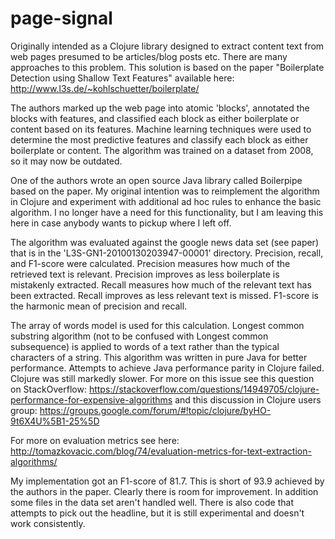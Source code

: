 # page-signal

Originally intended as a Clojure library designed to extract content text from web pages presumed to be articles/blog posts etc. There are many approaches to this problem. This solution is based on the paper "Boilerplate Detection using Shallow Text Features" available here: http://www.l3s.de/~kohlschuetter/boilerplate/

The authors marked up the web page into atomic 'blocks', annotated the blocks with features, and classified each block as either boilerplate or content based on its features. Machine learning techniques were used to determine the most predictive features and classify each block as either boilerplate or content. The algorithm was trained on a dataset from 2008, so it may now be outdated.

One of the authors wrote an open source Java library called Boilerpipe based on the paper. My original intention was to reimplement the algorithm in Clojure and experiment with additional ad hoc rules to enhance the basic algorithm. I no longer have a need for this functionality, but I am leaving this here in case anybody wants to pickup where I left off.

The algorithm was evaluated against the google news data set (see paper) that is in the 'L3S-GN1-20100130203947-00001' directory. Precision, recall, and F1-score were calculated. Precision measures how much of the retrieved text is relevant. Precision improves as less boilerplate is mistakenly extracted. Recall measures how much of the relevant text has been extracted. Recall improves as less relevant text is missed. F1-score is the harmonic mean of precision and recall. 

The array of words model is used for this calculation. Longest common substring algorithm (not to be confused with Longest common subsequence) is applied to words of a text rather than the typical characters of a string. This algorithm was written in pure Java for better performance. Attempts to achieve Java performance parity in Clojure failed. Clojure was still markedly slower. For more on this issue see this question on StackOverflow: https://stackoverflow.com/questions/14949705/clojure-performance-for-expensive-algorithms
and this discussion in Clojure users group: https://groups.google.com/forum/#!topic/clojure/byHO-9t6X4U%5B1-25%5D

For more on evaluation metrics see here: http://tomazkovacic.com/blog/74/evaluation-metrics-for-text-extraction-algorithms/

My implementation got an F1-score of 81.7. This is short of 93.9 achieved by the authors in the paper. Clearly there is room for improvement. In addition some files in the data set aren't handled well. There is also code that attempts to pick out the headline, but it is still experimental and doesn't work consistently.




